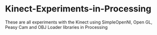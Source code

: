 Kinect-Experiments-in-Processing
================================

These are all experiments with the Kinect using SimpleOpenNI, Open GL, Peasy Cam and OBJ Loader libraries in Processing